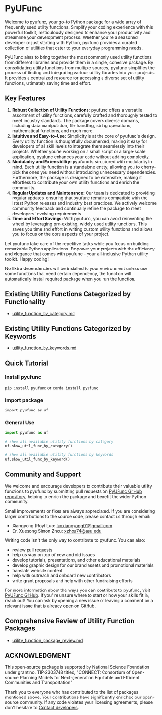 # PyUFunc

Welcome to pyufunc, your go-to Python package for a wide array of frequently used utility functions. Simplify your coding experience with this powerful toolkit, meticulously designed to enhance your productivity and streamline your development process. Whether you're a seasoned developer or just starting with Python, pyufunc provides a curated collection of utilities that cater to your everyday programming needs.

PyUFunc aims to bring together the most commonly used utility functions from different libraries and provide them in a single, cohesive package. By consolidating utility functions from multiple sources, pyufunc simplifies the process of finding and integrating various utility libraries into your projects. It provides a centralized resource for accessing a diverse set of utility functions, ultimately saving time and effort.

## Key Features

1. **Robust Collection of Utility Functions:** pyufunc offers a versatile assortment of utility functions, carefully crafted and thoroughly tested to meet industry standards. The package covers diverse domains, including data manipulation, file handling, string operations, mathematical functions, and much more.
2. **Intuitive and Easy-to-Use:** Simplicity is at the core of pyufunc's design. Every utility function is thoughtfully documented, making it easy for developers of all skill levels to integrate them seamlessly into their projects. Whether you're working on a small script or a large-scale application, pyufunc enhances your code without adding complexity.
3. **Modularity and Extensibility:** pyufunc is structured with modularity in mind. Each utility function is a standalone entity, allowing you to cherry-pick the ones you need without introducing unnecessary dependencies. Furthermore, the package is designed to be extensible, making it effortless to contribute your own utility functions and enrich the community.
4. **Regular Updates and Maintenance:** Our team is dedicated to providing regular updates, ensuring that pyufunc remains compatible with the latest Python releases and industry best practices. We actively welcome community feedback and continually refine the package to meet developers' evolving requirements.
5. **Time and Effort Savings:** With pyufunc, you can avoid reinventing the wheel by leveraging pre-existing, widely used utility functions. This saves you time and effort in writing custom utility functions and allows you to focus on the core aspects of your project.

Let pyufunc take care of the repetitive tasks while you focus on building remarkable Python applications. Empower your projects with the efficiency and elegance that comes with pyufunc - your all-inclusive Python utility toolkit. Happy coding!

No Extra dependencies will be installed to your environment unless use some functions that need certain dependency, the function will automatically install required package when you run the function.

## Existing Utility Functions Categorized by Functionality

- [utility_function_by_category.md](https://github.com/xyluo25/pyUtilKit/blob/main/utility_function_by_category.md)

## Existing Utility Functions Categorized by Keywords

- [utility_function_by_keywords.md](https://github.com/xyluo25/pyUtilKit/blob/main/utility_function_by_keywords.md)

## Quick Tutorial

### Install pyufunc

`pip install pyufunc` or `conda install pyufunc`

### Import package

`import pyufunc as uf`

### General Use

```python
import pyufunc as uf

# show all available utility functions by category
uf.show_util_func_by_category()

# show all available utility functions by keywords
uf.show_util_func_by_keyword()

```

## Community and Support

We welcome and encourage developers to contribute their valuable utility functions to pyufunc by submitting pull requests on [PyUFunc GitHub repository](https://github.com/xyluo25/pyufunc), helping to enrich the package and benefit the wider Python community.

Small improvements or fixes are always appreciated. If you are considering larger contributions to the source code, please contact us through email:

- Xiangyong (Roy) Luo: [luoxiangyong01@gmail.com](mailto:luoxiangyong01@gmail.com)
- Dr. Xuesong Simon Zhou: [xzhou74@asu.edu](mailto:xzhou74@asu.edu)

Writing code isn't the only way to contribute to pyufunc. You can also:

- review pull requests
- help us stay on top of new and old issues
- develop tutorials, presentations, and other educational materials
- develop graphic design for our brand assets and promotional materials
- translate website content
- help with outreach and onboard new contributors
- write grant proposals and help with other fundraising efforts

For more information about the ways you can contribute to pyufunc, visit [PyUFunc GitHub](https://github.com/xyluo25/pyufunc). If you' re unsure where to start or how your skills fit in, reach out! You can ask by opening a new issue or leaving a comment on a relevant issue that is already open on GitHub.

## Comprehensive Review of Utility Function Packages

- [utility_function_package_review.md](https://github.com/xyluo25/pyUtilKit/blob/main/utility_function_package_review.md)

## ACKNOWLEDGMENT

This open-source package is supported by National Science Foundation under grant no. TIP-2303748 titled, "CONNECT: Consortium of Open-source Planning Models for Next-generation Equitable and Efficient Communities and Transportation"

Thank you to everyone who has contributed to the list of packages mentioned above. Your contributions have significantly enriched our open-source community. If any code violates your licensing agreements, please don't hesitate to [Contact developers](mailto:luoxiangyong01@gmail.com).

